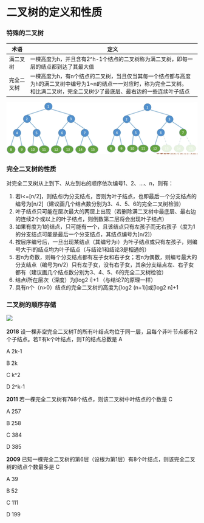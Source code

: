# 二叉树的定义和性质

### 特殊的二叉树

| 术语       | 定义                                                         |
| ---------- | ------------------------------------------------------------ |
| 满二叉树   | 一棵高度为h，并且含有2^h-1个结点的二叉树称为满二叉树，即每一层的结点都到达了其最大值 |
| 完全二叉树 | 一棵高度为h，有n个结点的二叉树，当且仅当其每一个结点都与高度为h的满二叉树中编号为1~n的结点一一对应时，称为完全二叉树。<br />相比满二叉树，完全二叉树少了最底层、最右边的一些连续叶子结点 |

![](1.png)

### 完全二叉树的性质

对完全二叉树从上到下、从左到右的顺序依次编号1、2、...、n，则有：

1. 若i<=[n/2]，则结点i为分支结点，否则为叶子结点，也即最后一个分支结点的编号为[n/2]（建议画几个结点数分别为3、4、5、6的完全二叉树检验）
2. 叶子结点只可能在层次最大的两层上出现（若删除满二叉树中最底层、最右边的连续2个或以上的叶子结点，则倒数第二层将会出现叶子结点）
3. 如果有度为1的结点，只可能有一个，且该结点只有左孩子而无右孩子（度为1的分支结点可能是最后一个分支结点，其结点编号为[n/2]）
4. 按层序编号后，一旦出现某结点（其编号为i）为叶子结点或只有左孩子，则编号大于i的结点均为叶子结点（与结论1和结论3是相通的）
5. 若n为奇数，则每个分支结点都有左子女和右子女；若n为偶数，则编号最大的分支结点（编号为n/2）只有左子女，没有右子女，其余分支结点左、右子女都有（建议画几个结点数分别为3、4、5、6的完全二叉树检验）
6. 结点i所在层次（深度）为[log2 i]+1 （与结论7的原理一样）
7. 具有n个（n>0）结点的完全二叉树的高度为[log2 (n+1)]或[log2 n]+1

### 二叉树的顺序存储

![](C:\Users\ASUS\Desktop\Computer-Science\A\A-11\2.png)

**2018** 设一棵非空完全二叉树T的所有叶结点均位于同一层，且每个非叶节点都有2个子结点。若T有k个叶结点，则T的结点总数是 A

A 2k-1

B 2k

C k^2

D 2^k-1

**2011** 若一棵完全二叉树有768个结点，则该二叉树中叶结点的个数是 C

A 257

B 258

C 384

D 385

**2009** 已知一棵完全二叉树的第6层（设根为第1层）有8个叶结点，则该完全二叉树的结点个数最多是 C

A 39

B 52

C 111

D 199